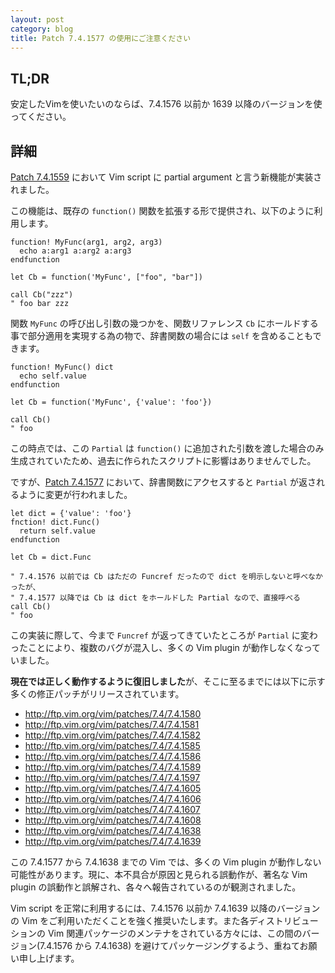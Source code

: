```yaml
---
layout: post
category: blog
title: Patch 7.4.1577 の使用にご注意ください
---
```


## TL;DR

安定したVimを使いたいのならば、7.4.1576 以前か 1639 以降のバージョンを使ってください。

## 詳細

[Patch 7.4.1559][1] において Vim script に partial argument と言う新機能が実装されました。

この機能は、既存の `function()` 関数を拡張する形で提供され、以下のように利用します。

```vim
function! MyFunc(arg1, arg2, arg3)
  echo a:arg1 a:arg2 a:arg3
endfunction

let Cb = function('MyFunc', ["foo", "bar"])

call Cb("zzz")
" foo bar zzz
```

関数 `MyFunc` の呼び出し引数の幾つかを、関数リファレンス `Cb` にホールドする事で部分適用を実現する為の物で、辞書関数の場合には `self` を含めることもできます。

```vim
function! MyFunc() dict
  echo self.value
endfunction

let Cb = function('MyFunc', {'value': 'foo'})

call Cb()
" foo
```

この時点では、この `Partial` は `function()` に追加された引数を渡した場合のみ生成されていたため、過去に作られたスクリプトに影響はありませんでした。

ですが、[Patch 7.4.1577][2] において、辞書関数にアクセスすると `Partial` が返されるように変更が行われました。

```vim
let dict = {'value': 'foo'}
fnction! dict.Func()
  return self.value
endfunction

let Cb = dict.Func

" 7.4.1576 以前では Cb はただの Funcref だったので dict を明示しないと呼べなかったが、
" 7.4.1577 以降では Cb は dict をホールドした Partial なので、直接呼べる
call Cb()
" foo
```

この実装に際して、今まで `Funcref` が返ってきていたところが `Partial` に変わったことにより、複数のバグが混入し、多くの Vim plugin が動作しなくなっていました。

**現在では正しく動作するように復旧しました**が、そこに至るまでには以下に示す多くの修正パッチがリリースされています。

*   <http://ftp.vim.org/vim/patches/7.4/7.4.1580>
*   <http://ftp.vim.org/vim/patches/7.4/7.4.1581>
*   <http://ftp.vim.org/vim/patches/7.4/7.4.1582>
*   <http://ftp.vim.org/vim/patches/7.4/7.4.1585>
*   <http://ftp.vim.org/vim/patches/7.4/7.4.1586>
*   <http://ftp.vim.org/vim/patches/7.4/7.4.1589>
*   <http://ftp.vim.org/vim/patches/7.4/7.4.1597>
*   <http://ftp.vim.org/vim/patches/7.4/7.4.1605>
*   <http://ftp.vim.org/vim/patches/7.4/7.4.1606>
*   <http://ftp.vim.org/vim/patches/7.4/7.4.1607>
*   <http://ftp.vim.org/vim/patches/7.4/7.4.1608>
*   <http://ftp.vim.org/vim/patches/7.4/7.4.1638>
*   <http://ftp.vim.org/vim/patches/7.4/7.4.1639>

この 7.4.1577 から 7.4.1638 までの Vim では、多くの Vim plugin が動作しない可能性があります。現に、本不具合が原因と見られる誤動作が、著名な Vim plugin の誤動作と誤解され、各々へ報告されているのが観測されました。

Vim script を正常に利用するには、7.4.1576 以前か 7.4.1639 以降のバージョンの Vim をご利用いただくことを強く推奨いたします。また各ディストリビューションの Vim 関連パッケージのメンテナをされている方々には、この間のバージョン(7.4.1576 から 7.4.1638) を避けてパッケージングするよう、重ねてお願い申し上げます。

[1]:https://groups.google.com/d/topic/vim_dev/oaKOwnslCZY/discussion
[2]:https://groups.google.com/d/topic/vim_dev/yAWqYrURjjk/discussion

